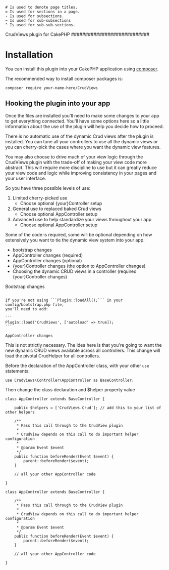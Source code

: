 
    # Is used to denote page titles.
    = Is used for sections in a page.
    - Is used for subsections.
    ~ Is used for sub-subsections
    ^ Is used for sub-sub-sections.
CrudViews plugin for CakePHP
############################

Installation
============

You can install this plugin into your CakePHP application using [composer](http://getcomposer.org).

The recommended way to install composer packages is:

```
composer require your-name-here/CrudViews
```

Hooking the plugin into your app
--------------------------------

Once the files are installed you'll need to make some changes to your app to get 
everything connected. You'll have some options here so a little information 
about the use of the plugin will help you decide how to proceed.

There is no automatic use of the dynamic Crud views after the plugin is installed. 
You can tune all your controllers to use all the dynamic views or you can 
cherry-pick the cases where you want the dynamic view features. 

You may also choose to drive much of your view logic through the CrudViews plugin 
with the trade-off of making your view code more abstract. This will require more 
discipline to use but it can greatly reduce your view code and logic while 
improving consistency in your pages and your user interface.

So you have three possible levels of use:

1. Limited cherry-picked use
    * Choose optional {your}Controller setup
2. General use to replaced baked Crud views
    * Choose optional AppController setup
3. Advanced use to help standardize your views throughout your app
    * Choose optional AppController setup

Some of the code is required, some will be optional depending on how extensively 
you want to tie the dynamic view system into your app.

* bootstrap changes
* AppController changes (required)
* AppController changes (optional)
* {your}Controller changes (the option to AppController changes)
* Choosing the dynamic CRUD views in a controller (required {your}Controller changes)

Bootstrap changes
~~~~~~~~~~~~~~~~~~

If you're not using ```Plugin::loadAll();``` in your config/bootstrap.php file, 
you'll need to add:

```
Plugin::load('CrudViews', ['autoload' => true]);
```

AppController changes
~~~~~~~~~~~~~~~~~~~~~~

This is not strictly necessary. The idea here is that you're going to want the new dynamic CRUD views available across all controllers. This change will load the pivotal CrudHelper for all controllers.

Before the declaration of the AppController class, with your other ```use``` statements:

```
use CrudViews\Controller\AppController as BaseController;
```

Then change the class declaration and $helper property value

```
class AppController extends BaseController {

	public $helpers = ['CrudViews.Crud']; // add this to your list of other helpers
	
	/**
	 * Pass this call through to the CrudView plugin
	 * 
	 * CrudView depends on this call to do important helper configuration
	 * 
	 * @param Event $event
	 */
	public function beforeRender(Event $event) {
		parent::beforeRender($event);
	}

	// all your other AppController code

}
```

```
class AppController extends BaseController {
	
	/**
	 * Pass this call through to the CrudView plugin
	 * 
	 * CrudView depends on this call to do important helper configuration
	 * 
	 * @param Event $event
	 */
	public function beforeRender(Event $event) {
		parent::beforeRender($event);
	}

	// all your other AppController code

}
```

